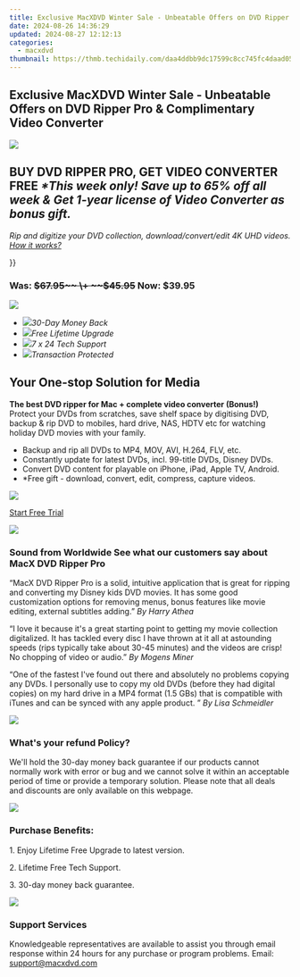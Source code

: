 ```yaml
---
title: Exclusive MacXDVD Winter Sale - Unbeatable Offers on DVD Ripper Pro & Complimentary Video Converter
date: 2024-08-26 14:36:29
updated: 2024-08-27 12:12:13
categories:
  - macxdvd
thumbnail: https://thmb.techidaily.com/daa4ddbb9dc17599c8cc745fc4daad052ccf0ddb620b28a0347c7de8e4fb4249.jpg
---
```


## Exclusive MacXDVD Winter Sale - Unbeatable Offers on DVD Ripper Pro & Complimentary Video Converter

![](https://www.macxdvd.com/special-offer/image-style/holiday17/logo1.png)

## BUY DVD RIPPER PRO, GET VIDEO CONVERTER  FREE _\*This week only! Save up to 65% off all week & Get 1-year license of Video Converter as bonus gift._ 
_Rip and digitize your DVD collection, download/convert/edit 4K UHD videos. [How it works?](https://tools.techidaily.com/macxdvd/products/)_

}}

### Was: ~~$67.95~~ \+ ~~$45.95~~   **Now: $39.95**

[![](https://www.macxdvd.com/special-offer/image-style/holiday17/buy.png)](https://secure.2checkout.com/order/checkout.php?PRODS=4721480&QTY=1&CART=1&SHORT%5FFORM=1&COUPON=BOGORPVC395) 



* ![](https://www.macxdvd.com/special-offer/image-style/spring-seventeen2017/max02-1.png)_30-Day Money Back_
* ![](https://www.macxdvd.com/special-offer/image-style/spring-seventeen2017/max02-2.png)_Free Lifetime Upgrade_
* ![](https://www.macxdvd.com/special-offer/image-style/spring-seventeen2017/max02-3.png)_7 x 24 Tech Support_
* ![](https://www.macxdvd.com/special-offer/image-style/spring-seventeen2017/max02-4.png)_Transaction Protected_



## Your One-stop Solution for Media

**The best DVD ripper for Mac + complete video converter (Bonus!)**   
 Protect your DVDs from scratches, save shelf space by digitising DVD, backup & rip DVD to mobiles, hard drive, NAS, HDTV etc for watching holiday DVD movies with your family.

* Backup and rip all DVDs to MP4, MOV, AVI, H.264, FLV, etc.
* Constantly update for latest DVDs, incl. 99-title DVDs, Disney DVDs.
* Convert DVD content for playable on iPhone, iPad, Apple TV, Android.
* \*Free gift - download, convert, edit, compress, capture videos.

[![](https://www.macxdvd.com/special-offer/image-style/holiday17/buy1.png)](https://secure.2checkout.com/order/checkout.php?PRODS=4721480&QTY=1&CART=1&SHORT%5FFORM=1&COUPON=BOGORPVC395) 

[Start Free Trial](https://tools.techidaily.com/macxdvd/products/) 

![](https://www.macxdvd.com/special-offer/image-style/holiday17/iamge.png) 



### Sound from Worldwide **See what our customers say about MacX DVD Ripper Pro**

“MacX DVD Ripper Pro is a solid, intuitive application that is great for ripping and converting my Disney kids DVD movies. It has some good customization options for removing menus, bonus features like movie editing, external subtitles adding.” _By Harry Athea_

“I love it because it's a great starting point to getting my movie collection digitalized. It has tackled every disc I have thrown at it all at astounding speeds (rips typically take about 30-45 minutes) and the videos are crisp! No chopping of video or audio.” _By Mogens Miner_

“One of the fastest I've found out there and absolutely no problems copying any DVDs. I personally use to copy my old DVDs (before they had digital copies) on my hard drive in a MP4 format (1.5 GBs) that is compatible with iTunes and can be synced with any apple product. ” _By Lisa Schmeidler_



![](https://www.macxdvd.com/special-offer/image-style/holiday17/2-2.png)

### What's your refund Policy?

We'll hold the 30-day money back guarantee if our products cannot normally work with error or bug and we cannot solve it within an acceptable period of time or provide a temporary solution. Please note that all deals and discounts are only available on this webpage.

![](https://www.macxdvd.com/special-offer/image-style/holiday17/2-3.png)

### Purchase Benefits:

1\. Enjoy Lifetime Free Upgrade to latest version.

2\. Lifetime Free Tech Support.

3\. 30-day money back guarantee.

![](https://www.macxdvd.com/special-offer/image-style/holiday17/2-1.png)

### Support Services

Knowledgeable representatives are available to assist you through email response within 24 hours for any purchase or program problems. Email: [support@macxdvd.com](https://tools.techidaily.com/macxdvd/products/)

<ins class="adsbygoogle"
     style="display:block"
     data-ad-format="autorelaxed"
     data-ad-client="ca-pub-7571918770474297"
     data-ad-slot="1223367746"></ins>



<ins class="adsbygoogle"
     style="display:block"
     data-ad-client="ca-pub-7571918770474297"
     data-ad-slot="8358498916"
     data-ad-format="auto"
     data-full-width-responsive="true"></ins>
